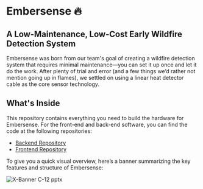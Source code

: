 # Embersense :fire:
## A Low-Maintenance, Low-Cost Early Wildfire Detection System

Embersense was born from our team's goal of creating a wildfire detection system that requires minimal maintenance—you can set it up once and let it do the work. After plenty of trial and error (and a few things we’d rather not mention going up in flames), we settled on using a linear heat detector cable as the core sensor technology.

## What's Inside

This repository contains everything you need to build the hardware for Embersense. For the front-end and back-end software, you can find the code at the following repositories:  
- [Backend Repository](https://github.com/lutfiandri/embersense-be)  
- [Frontend Repository](https://github.com/lutfiandri/embersense)

To give you a quick visual overview, here’s a banner summarizing the key features and structure of Embersense:

![X-Banner C-12 pptx](https://github.com/user-attachments/assets/dd1d98fb-03c4-436e-a9a5-f862caa087c1)

